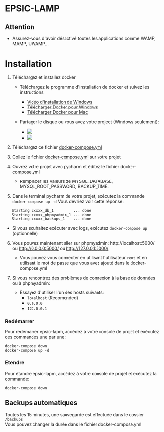 # EPSIC-LAMP


## Attention
 - Assurez-vous d'avoir désactivé toutes les applications comme WAMP, MAMP, UWAMP...

# Installation
1. Téléchargez et installez docker
   - Téléchargez le programme d'installation de docker et suivez les instructions
     - [Vidéo d'installation de Windows](https://youtu.be/GIMExUnjzMw?t=97)  
     - [Télécharger Docker pour Windows](https://download.docker.com/win/stable/Docker%20Desktop%20Installer.exe)  
     - [Télécharger Docker pour Mac](https://download.docker.com/mac/stable/Docker.dmg)
   
   - Partager le disque ou vous avez votre project (Windows seulement):
     - ![](https://user-images.githubusercontent.com/2235110/62162200-58de7000-b2dd-11e9-8365-2a78ade9be1e.png)
     - ![](https://user-images.githubusercontent.com/2235110/62162233-672c8c00-b2dd-11e9-9636-730f97020774.png)
2. Téléchargez ce fichier [docker-compose.yml](https://drive.google.com/file/d/1CuoKkH_11AZVbie_Vum10V4K4Ug67Hqe/view?usp=sharing)

3. Collez le fichier [docker-compose.yml](https://drive.google.com/file/d/1CuoKkH_11AZVbie_Vum10V4K4Ug67Hqe/view?usp=sharing) sur votre projet

4. Ouvrez votre projet avec pycharm et éditez le fichier docker-compose.yml
   - Remplacer les valeurs de MYSQL_DATABASE, MYSQL_ROOT_PASSWORD, BACKUP_TIME.
   
5. Dans le terminal pycharm de votre projet, exécutez la commande `docker-compose up -d`
Vous devriez voir cette réponse:
```
   Starting xxxxx_db_1         ... done
   Starting xxxxx_phpmyadmin_1 ... done
   Starting xxxxx_backups_1    ... done
```

   - Si vous souhaitez exécuter avec logs, exécutez `docker-compose up` (optionnelle)

6. Vous pouvez maintenant aller sur phpmyadmin: http://localhost:5000/ ou http://0.0.0.0:5000/ ou http://127.0.0.1:5000/
   - Vous pouvez vous connecter en utilisant l'utilisateur `root` et en utilisant le mot de passe que vous avez ajouté dans le docker-compose.yml

8. Si vous rencontrez des problèmes de connexion à la base de données ou à phpmyadmin:
   - Essayez d'utiliser l'un des hosts suivants:
     - `localhost` (Recomended)
     - `0.0.0.0`
     - `127.0.0.1`

### Redémarrer
Pour redémarrer epsic-lapm, accédez à votre console de projet et exécutez ces commandes une par une:
```
docker-compose down
docker-compose up -d
```

### Étendre
Pour étandre epsic-lapm, accédez à votre console de projet et exécutez la commande:
```
docker-compose down
```

## Backups automatiques
Toutes les 15 minutes, une sauvegarde est effectuée dans le dossier `/backups`  
Vous pouvez changer la durée dans le fichier docker-compose.yml
